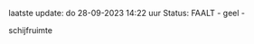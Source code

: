 laatste update: 
do 28-09-2023 14:22   uur 
Status: FAALT - geel - 
<div class="service Y">schijfruimte</div>